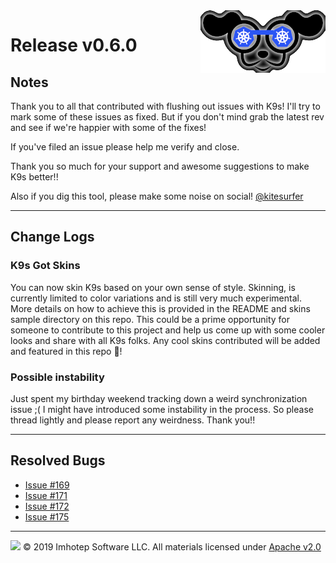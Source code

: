 <img src="https://raw.githubusercontent.com/derailed/k9s/master/assets/k9s_small.png" align="right" width="200" height="auto"/>

# Release v0.6.0

## Notes

Thank you to all that contributed with flushing out issues with K9s! I'll try to mark some of these issues as fixed. But if you don't mind grab the latest rev and see if we're happier with some of the fixes!

If you've filed an issue please help me verify and close.

Thank you so much for your support and awesome suggestions to make K9s better!!

Also if you dig this tool, please make some noise on social! [@kitesurfer](https://twitter.com/kitesurfer)

---

## Change Logs

### K9s Got Skins

You can now skin K9s based on your own sense of style. Skinning, is currently limited to color variations and is still very much experimental. More details on how to achieve this is provided in the README and skins sample directory on this repo. This could be a prime opportunity for someone to contribute to this project and help us come up with some cooler looks and share with all K9s folks. Any cool skins contributed will be added and featured in this repo 🐶!

### Possible instability

Just spent my birthday weekend tracking down a weird synchronization issue ;( I might have introduced some instability in the process. So please thread lightly and
please report any weirdness. Thank you!!

---

## Resolved Bugs

+ [Issue #169](https://github.com/CirrusByte42/ca9s/issues/169)
+ [Issue #171](https://github.com/CirrusByte42/ca9s/issues/171)
+ [Issue #172](https://github.com/CirrusByte42/ca9s/issues/172)
+ [Issue #175](https://github.com/CirrusByte42/ca9s/issues/175)

---

<img src="https://raw.githubusercontent.com/derailed/k9s/master/assets/imhotep_logo.png" width="32" height="auto"/> © 2019 Imhotep Software LLC. All materials licensed under [Apache v2.0](http://www.apache.org/licenses/LICENSE-2.0)
